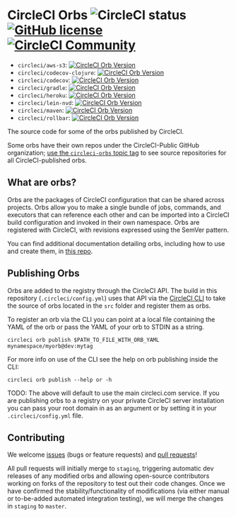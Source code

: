 # CircleCI Orbs ![CircleCI status](https://circleci.com/gh/CircleCI-Public/circleci-orbs.svg?style=shield "CircleCI status") [![GitHub license](https://img.shields.io/badge/license-MIT-blue.svg)](https://raw.githubusercontent.com/circleci-public/circleci-orbs/master/LICENSE) [![CircleCI Community](https://img.shields.io/badge/community-CircleCI%20Discuss-343434.svg)](https://discuss.circleci.com/c/ecosystem/orbs)

- `circleci/aws-s3`: [![CircleCI Orb Version](https://img.shields.io/badge/endpoint.svg?url=https://badges.circleci.io/orb/circleci/aws-s3)](https://circleci.com/orbs/registry/orb/circleci/aws-s3)
- `circleci/codecov-clojure`: [![CircleCI Orb Version](https://img.shields.io/badge/endpoint.svg?url=https://badges.circleci.io/orb/circleci/codecov-clojure)](https://circleci.com/orbs/registry/orb/circleci/codecov-clojure)
- `circleci/codecov`: [![CircleCI Orb Version](https://img.shields.io/badge/endpoint.svg?url=https://badges.circleci.io/orb/circleci/codecov)](https://circleci.com/orbs/registry/orb/circleci/codecov)
- `circleci/gradle`: [![CircleCI Orb Version](https://img.shields.io/badge/endpoint.svg?url=https://badges.circleci.io/orb/circleci/gradle)](https://circleci.com/orbs/registry/orb/circleci/gradle) 
- `circleci/heroku`: [![CircleCI Orb Version](https://img.shields.io/badge/endpoint.svg?url=https://badges.circleci.io/orb/circleci/heroku)](https://circleci.com/orbs/registry/orb/circleci/heroku)
- `circleci/lein-nvd`: [![CircleCI Orb Version](https://img.shields.io/badge/endpoint.svg?url=https://badges.circleci.io/orb/circleci/lein-nvd)](https://circleci.com/orbs/registry/orb/circleci/lein-nvd)
- `circleci/maven`: [![CircleCI Orb Version](https://img.shields.io/badge/endpoint.svg?url=https://badges.circleci.io/orb/circleci/maven)](https://circleci.com/orbs/registry/orb/circleci/maven)
- `circleci/rollbar`: [![CircleCI Orb Version](https://img.shields.io/badge/endpoint.svg?url=https://badges.circleci.io/orb/circleci/rollbar)](https://circleci.com/orbs/registry/orb/circleci/rollbar)

The source code for some of the orbs published by CircleCI.

Some orbs have their own repos under the CircleCI-Public GitHub organization; [use the `circleci-orbs` topic tag](https://github.com/search?q=topic%3Acircleci-orbs+org%3ACircleCI-Public&type=Repositories) to see source repositories for all CircleCI-published orbs.

## What are orbs?

Orbs are the packages of CircleCI configuration that can be shared across projects. Orbs allow you to make a single bundle of jobs, commands, and executors that can reference each other and can be imported into a CircleCI build configuration and invoked in their own namespace. Orbs are registered with CircleCI, with revisions expressed using the SemVer pattern.

You can find additional documentation detailing orbs, including how to use and create them, in [this repo](https://github.com/CircleCI-Public/config-preview-sdk/tree/master/docs).

## Publishing Orbs
Orbs are added to the registry through the CircleCI API. The build in this repository (`.circleci/config.yml`) uses that API via the [CircleCI CLI](https://github.com/CircleCI-Public/circleci-cli) to take the source of orbs located in the `src` folder and register them as orbs.

To register an orb via the CLI you can point at a local file containing the YAML of the orb or pass the YAML of your orb to STDIN as a string.

`circleci orb publish $PATH_TO_FILE_WITH_ORB_YAML mynamespace/myorb@dev:mytag`

For more info on use of the CLI see the help on orb publishing inside the CLI:

`circleci orb publish --help or -h`

TODO: The above will default to use the main circleci.com service. If you are publishing orbs to a registry on your private CircleCI server installation you can pass your root domain in as an argument or by setting it in your `.circleci/config.yml` file.

## Contributing
We welcome [issues](https://github.com/CircleCI-Public/circleci-orbs/issues) (bugs or feature requests) and [pull requests](https://github.com/CircleCI-Public/circleci-orbs/pulls)!

All pull requests will initially merge to `staging`, triggering automatic dev releases of any modified orbs and allowing open-source contributors working on forks of the repository to test out their code changes. Once we have confirmed the stability/functionality of modifications (via either manual or to-be-added automated integration testing), we will merge the changes in `staging` to `master`.
